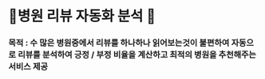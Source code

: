 # 🏥병원 리뷰 자동화 분석 📝

### 목적 : 수 많은 병원중에서 리뷰를 하나하나 읽어보는것이 불편하여 자동으로 리뷰를 분석하여 긍정 / 부정 비율을 계산하고 최적의 병원을 추천해주는 서비스 제공 
